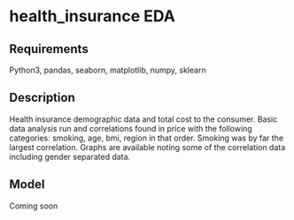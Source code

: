 # health_insurance EDA

## Requirements
Python3, pandas, seaborn, matplotlib, numpy, sklearn

## Description
Health insurance demographic data and total cost to the consumer. Basic data analysis run and correlations found in price with the following categories: smoking, age, bmi, region in that order. Smoking was by far the largest correlation. Graphs are available noting some of the correlation data including gender separated data. 

## Model 
Coming soon
